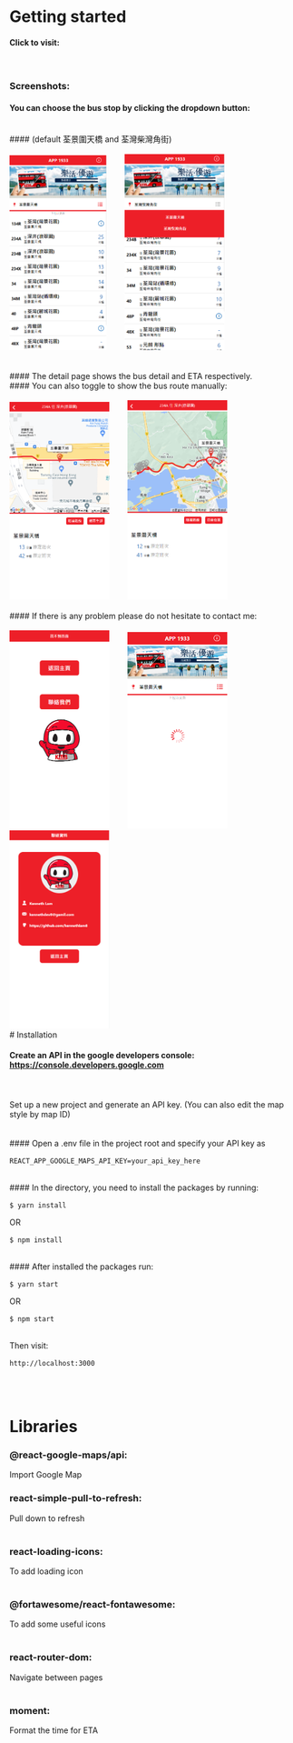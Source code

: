 # Getting started

#### Click to visit: 

<br/>

### Screenshots:
#### You can choose the bus stop by clicking the dropdown button:
<br/>
#### (default 荃景圍天橋 and 荃灣柴灣角街)
<br/>
<br/>
<img src="./kmb-eta/src/assets/image/kmb-01.png" width="34%">&nbsp;&nbsp;&nbsp;&nbsp;&nbsp;&nbsp;&nbsp;&nbsp;<img src="./kmb-eta/src/assets/image/kmb-05.png" width="35%">
<br/>
<br/>
<br/>
#### The detail page shows the bus detail and ETA respectively.
<br/>
#### You can also toggle to show the bus route manually:
<br/>
<br/>
<img src="./kmb-eta/src/assets/image/kmb-02.png" width="35%">&nbsp;&nbsp;&nbsp;&nbsp;&nbsp;&nbsp;&nbsp;&nbsp;<img src="./kmb-eta/src/assets/image/kmb-06.png" width="35%">
<br/>
<br/>
#### If there is any problem please do not hesitate to contact me:
<br/>
<br/>
<img src="./kmb-eta/src/assets/image/kmb-04.png" width="35%">&nbsp;&nbsp;&nbsp;&nbsp;&nbsp;&nbsp;&nbsp;&nbsp;<img src="./kmb-eta/src/assets/image/kmb-07.png" width="35%">
<br/>
<img src="./kmb-eta/src/assets/image/kmb-03.png" width="35%">
<br/>
# Installation

#### Create an API in the google developers console: https://console.developers.google.com
<br/>
<br/>
Set up a new project and generate an API key. (You can also edit the map style by map ID)
<br />
<br />
<br />
#### Open a .env file in the project root and specify your API key as

```
REACT_APP_GOOGLE_MAPS_API_KEY=your_api_key_here
```
<br/>
#### In the directory, you need to install the packages by running:

```
$ yarn install
```
OR

```
$ npm install
```
<br/>
#### After installed the packages run:

```
$ yarn start
```
OR

```
$ npm start
```
<br/>
Then visit:

```
http://localhost:3000
```

<br/>
<br/>

# Libraries

### @react-google-maps/api:  
Import Google Map
<br/>

### react-simple-pull-to-refresh:  
Pull down to refresh  
<br/>

### react-loading-icons:
To add loading icon  
<br/>

### @fortawesome/react-fontawesome:
To add some useful icons  
<br/>

### react-router-dom:
Navigate between pages  
<br/>

### moment:
Format the time for ETA
